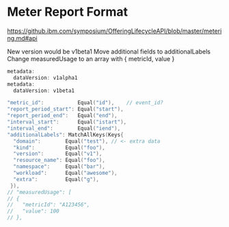 # Meter Report Format

https://github.ibm.com/symposium/OfferingLifecycleAPI/blob/master/metering.md#api

New version would be v1beta1
Move additional fields to additionalLabels
Change measuredUsage to an array with { metricId, value }

```go
metadata:
  dataVersion: v1alpha1
metadata:
  dataVersion: v1beta1

"metric_id":           Equal("id"),    // event_id?
"report_period_start": Equal("start"),
"report_period_end":   Equal("end"),
"interval_start":      Equal("istart"),
"interval_end":        Equal("iend"),
"additionalLabels": MatchAllKeys(Keys{
  "domain":        Equal("test"), // <- extra data
  "kind":          Equal("foo"),
  "version":       Equal("v1"),
  "resource_name": Equal("foo"),
  "namespace":     Equal("bar"),
  "workload":      Equal("awesome"),
  "extra":         Equal("g"),
 }),
// "measuredUsage": [
// {
//   "metricId": "A123456",
//   "value": 100
// },
```
